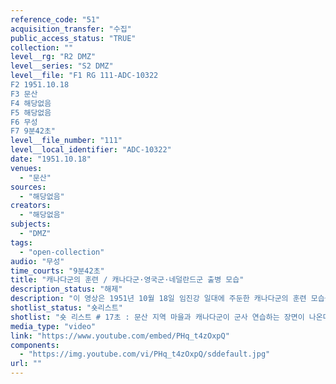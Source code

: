 ```yaml
---
reference_code: "51"
acquisition_transfer: "수집"
public_access_status: "TRUE"
collection: ""
level__rg: "R2 DMZ"
level__series: "S2 DMZ"
level__file: "F1 RG 111-ADC-10322
F2 1951.10.18
F3 문산 
F4 해당없음
F5 해당없음 
F6 무성
F7 9분42초"
level__file_number: "111"
level__local_identifier: "ADC-10322"
date: "1951.10.18"
venues: 
  - "문산"
sources: 
  - "해당없음"
creators: 
  - "해당없음"
subjects: 
  - "DMZ"
tags: 
  - "open-collection"
audio: "무성"
time_courts: "9분42초"
title: "캐나다군의 훈련 / 캐나다군·영국군·네덜란드군 출병 모습"
description_status: "해제"
description: "이 영상은 1951년 10월 18일 임진강 일대에 주둔한 캐나다군의 훈련 모습을 볼 수 있다. 특히 문산 민간인들이 캐나다군의 훈련하는 장면을 지켜보고 있다. 영상에 나오는 주민들의 표정과 모습이 이채롭다."
shotlist_status: "숏리스트"
shotlist: "숏 리스트 # 17초 : 문산 지역 마을과 캐나다군이 군사 연습하는 장면이 나온다. 박주카포를 쏘는 장면, (56초) 그 장면을 지켜보는 파주 문산 주민들의 모습과 아이들이 나온다. # 추가로 캐나다 군이 한국을 위해(More canadian troops for korea!), 1분42초 : 캐나다군의 징집 과 출발하는 장면이 담겨 있다. "
media_type: "video"
link: "https://www.youtube.com/embed/PHq_t4zOxpQ"
components: 
  - "https://img.youtube.com/vi/PHq_t4zOxpQ/sddefault.jpg"
url: ""
---
```


